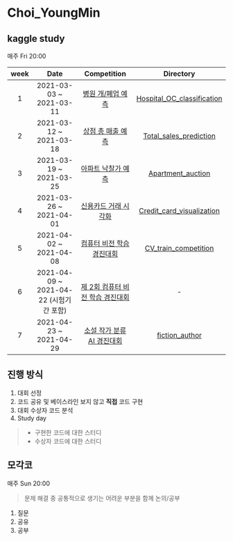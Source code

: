 # Choi_YoungMin

## kaggle study

매주 Fri 20:00

| week | Date | Competition | Directory |
| :--: | :--: | :---------: | :-------: |
| 1 | 2021-03-03 ~ 2021-03-11 | [병원 개/폐업 예측](https://dacon.io/competitions/official/9565/overview/description/) | [Hospital_OC_classification](Hospital_OC_classification/) |
| 2 | 2021-03-12 ~ 2021-03-18 | [상점 총 매출 예측](https://dacon.io/competitions/official/136/overview/description/) | [Total_sales_prediction](Total_sales_prediction/) |
| 3 | 2021-03-19 ~ 2021-03-25 | [아파트 낙찰가 예측](https://dacon.io/competitions/official/17801/overview/description/) | [Apartment_auction](Apartment_auction/) |
| 4 | 2021-03-26 ~ 2021-04-01 | [신용카드 거래 시각화](https://dacon.io/competitions/official/42473/overview/description/) | [Credit_card_visualization](credit_card_visualization/) | 
| 5 | 2021-04-02 ~ 2021-04-08 | [컴퓨터 비전 학습 경진대회](https://dacon.io/competitions/official/235697/overview/description/) | [CV_train_competition](CV_train_competition/) |
| 6 | 2021-04-09 ~ 2021-04-22 (시험기간 포함) | [제 2회 컴퓨터 비전 학습 경진대회](https://dacon.io/competitions/official/235697/overview/description/) | - |
| 7 | 2021-04-23 ~ 2021-04-29 | [소설 작가 분류 AI 경진대회](https://dacon.io/competitions/official/235670/overview/description/) | [fiction_author](fiction_author/)

## 진행 방식

1. 대회 선정
2. 코드 공유 및 베이스라인 보지 않고 **직접** 코드 구현
3. 대회 수상자 코드 분석
4. Study day
> - 구현한 코드에 대한 스터디
> - 수상자 코드에 대한 스터디

## 모각코

매주 Sun 20:00

> 문제 해결 중 공통적으로 생기는 어려운 부분을 함께 논의/공부
1. 질문
2. 공유
3. 공부
